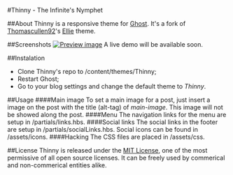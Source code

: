 #Thinny - The Infinite's Nymphet

##About
Thinny is a responsive theme for [Ghost](https://github.com/TryGhost/Ghost).
It's a fork of [Thomascullen92](https://github.com/Thomascullen92)'s [Ellie](https://github.com/Thomascullen92/Ellie) theme.

##Screenshots
[![Preview image](https://github.com/camporez/Thinny/raw/master/preview.jpg)](#)
A live demo will be available soon.

##Instalation
* Clone Thinny's repo to /content/themes/Thinny;
* Restart Ghost;
* Go to your blog settings and change the default theme to *Thinny*.

##Usage
####Main image
To set a main image for a post, just insert a image on the post with the title (alt-tag) of *main-image*.
This image will not be showed along the post.
####Menu
The navigation links for the menu are setup in /partials/links.hbs.
####Social links
The social links in the footer are setup in /partials/socialLinks.hbs.
Social icons can be found in /assets/icons.
####Hacking
The CSS files are placed in /assets/css.

##License
Thinny is released under the [MIT License](http://opensource.org/licenses/mit-license.php), one of the most permissive of all open source licenses. It can be freely used by commerical and non-commerical entities alike.
